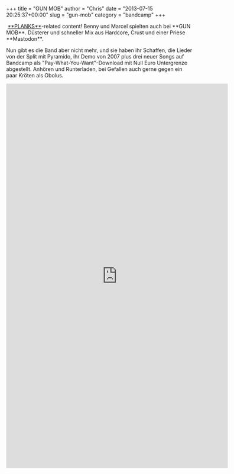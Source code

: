 +++
title = "GUN MOB"
author = "Chris"
date = "2013-07-15 20:25:37+00:00"
slug = "gun-mob"
category = "bandcamp"
+++

<img src="http://necroslaughter.de/wp-content/uploads/2013/07/Gun-Mob-Discography-150x134.jpg" alt="Gun Mob - Discography" width="0" height="0" class="aligncenter size-thumbnail wp-image-11212" />
<a href="https://www.facebook.com/pages/Planks">**PLANKS**</a>-related content! Benny und Marcel spielten auch bei **GUN MOB**. Düsterer und schneller Mix aus Hardcore, Crust und einer Priese **Mastodon**.

Nun gibt es die Band aber nicht mehr, und sie haben ihr Schaffen, die Lieder von der Split mit Pyramido, ihr Demo von 2007 plus drei neuer Songs auf Bandcamp als "Pay-What-You-Want"-Download mit Null Euro Untergrenze abgestellt. Anhören und Runterladen, bei Gefallen auch gerne gegen ein paar Kröten als Obolus.

<iframe style="border: 0; width: 600px; height: 1041px;" src="http://bandcamp.com/EmbeddedPlayer/album=2446479053/size=large/bgcol=333333/linkcol=ffffff/transparent=true/" seamless><a href="http://planks.bandcamp.com/album/gun-mob-discography">GUN MOB &#39;Discography&#39; by Planks</a></iframe>


